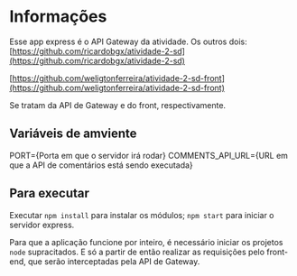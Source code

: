 # Informações

Esse app express é o API Gateway da atividade. Os outros dois:
[https://github.com/ricardobgx/atividade-2-sd](https://github.com/ricardobgx/atividade-2-sd)

[https://github.com/weligtonferreira/atividade-2-sd-front](https://github.com/weligtonferreira/atividade-2-sd-front)

Se tratam da API de Gateway e do front, respectivamente.

## Variáveis de amviente

PORT={Porta em que o servidor irá rodar}
COMMENTS_API_URL={URL em que a API de comentários está sendo executada}

## Para executar

Executar `npm install` para instalar os módulos;
`npm start` para iniciar o servidor express.

Para que a aplicação funcione por inteiro, é necessário iniciar os projetos `node` supracitados. E só a partir de então realizar as requisições pelo front-end, que serão interceptadas pela API de Gateway.
